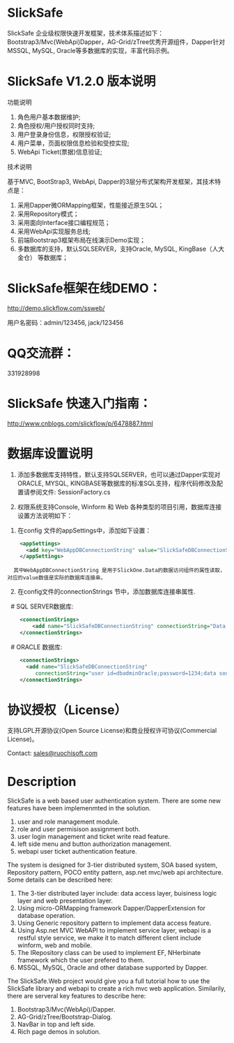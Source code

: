 ﻿# SlickSafe

SlickSafe 企业级权限快速开发框架，技术体系描述如下：Bootstrap3/Mvc(WebApi)Dapper，AG-Grid/zTree优秀开源组件，Dapper针对MSSQL, MySQL, Oracle等多数据库的实现，丰富代码示例。

# SlickSafe V1.2.0 版本说明

功能说明

1. 角色用户基本数据维护;
2. 角色授权/用户授权同时支持;
3. 用户登录身份信息，权限授权验证;
4. 用户菜单，页面权限信息检验和受控实现;
5. WebApi Ticket(票据)信息验证;


技术说明

基于MVC, BootStrap3, WebApi, Dapper的3层分布式架构开发框架，其技术特点是：

1.  采用Dapper微ORMapping框架，性能接近原生SQL；
2.  采用Repository模式；
3.  采用面向Interface接口编程规范；
4.  采用WebApi实现服务总线;
5.  前端Bootstrap3框架布局在线演示Demo实现；
6.  多数据库的支持，默认SQLSERVER，支持Oracle, MySQL, KingBase（人大金仓） 等数据库；

# SlickSafe框架在线DEMO：

http://demo.slickflow.com/ssweb/

用户名密码：admin/123456, jack/123456

# QQ交流群：

331928998

# SlickSafe 快速入门指南：

http://www.cnblogs.com/slickflow/p/6478887.html

# 数据库设置说明

1. 添加多数据库支持特性，默认支持SQLSERVER，也可以通过Dapper实现对ORACLE, MYSQL, KINGBASE等数据库的标准SQL支持，程序代码修改及配置请参阅文件: SessionFactory.cs

2. 权限系统支持Console, Winform 和 Web 各种类型的项目引用，数据库连接设置方法说明如下：

  1) 在config 文件的appSettings中，添加如下设置：
~~~ xml
    <appSettings>
      <add key="WebAppDBConnectionString" value="SlickSafeDBConnectionString"/>
    </appSettings>
~~~
      其中WebAppDBConnectionString 是用于SlickOne.Data的数据访问组件的属性读取，对应的value数值是实际的数据库连接串。

  2) 在config文件的connectionStrings 节中，添加数据库连接串属性.

   # SQL SERVER数据库:
~~~ xml
    <connectionStrings>
        <add name="SlickSafeDBConnectionString" connectionString="Data Source=127.0.0.1;Initial Catalog=SODB;Integrated Security=False;User ID=sa;Password=1234;Connect Timeout=15;Encrypt=False;TrustServerCertificate=False" />
    </connectionStrings>
~~~

   # ORACLE 数据库:
~~~ xml
    <connectionStrings>
      <add name="SlickSafeDBConnectionString" 
         connectionString="user id=dbadminOracle;password=1234;data source=(DESCRIPTION=(ADDRESS=(PROTOCOL=tcp)(HOST=127.0.0.1)(PORT=1521))(CONNECT_DATA=(SERVICE_NAME=XE)))"/>
    </connectionStrings>
~~~


# 协议授权（License）
支持LGPL开源协议(Open Source License)和商业授权许可协议(Commercial License)。

Contact: sales@ruochisoft.com

# Description

SlickSafe is a web based user authentication system. There are some new features have been 
implemenmted in the solution. 

1. user and role management module.
2. role and user permisison assignment both.
3. user login management and ticket write read feature.
4. left side menu and button authorization management.
5. webapi user ticket authentication feature.

The system  is designed for 3-tier distributed system, SOA based system, Repository pattern, POCO entity pattern, asp.net mvc/web api architecture. Some details can be described here:

1. The 3-tier distributed layer include: data access layer, buisiness logic layer and web presentation layer.
2. Using micro-ORMapping framework Dapper/DapperExtension for database operation.
3. Using Generic repository pattern to implement data access feature.
4. Using Asp.net MVC WebAPI to implement service layer, webapi is a restful style service, we make it
   to match different client include winform, web and mobile.
5. The IRepository class can be used to implement EF, NHerbinate framework which the user prefered to them.
6. MSSQL, MySQL, Oracle and other database supported by Dapper.
 
The SlickSafe.Web project would give you a full tutorial how to use the SlickSafe library and webapi to create a rich mvc web
application. Similarily, there are serveral key features to describe here:

1. Bootstrap3/Mvc(WebApi)/Dapper.
2. AG-Grid/zTree/Bootstrap-Dialog.
3. NavBar in top and left side.
4. Rich page demos in solution.



